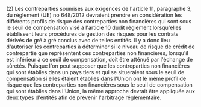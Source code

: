 (2) Les contreparties soumises aux exigences de l'article 11, paragraphe 3, du règlement (UE) no 648/2012 devraient prendre en considération les différents profils de risque des contreparties non financières qui sont sous le seuil de compensation visé à l'article 10 dudit règlement lorsqu'elles établissent leurs procédures de gestion des risques pour les contrats dérivés de gré à gré conclus avec de telles entités. Il y a donc lieu d'autoriser les contreparties à déterminer si le niveau de risque de crédit de contrepartie que représentent ces contreparties non financières, lorsqu'il est inférieur à ce seuil de compensation, doit être atténué par l'échange de sûretés. Puisque l'on peut supposer que les contreparties non financières qui sont établies dans un pays tiers et qui se situeraient sous le seuil de compensation si elles étaient établies dans l'Union ont le même profil de risque que les contreparties non financières sous le seuil de compensation qui sont établies dans l'Union, la même approche devrait être appliquée aux deux types d'entités afin de prévenir l'arbitrage réglementaire.